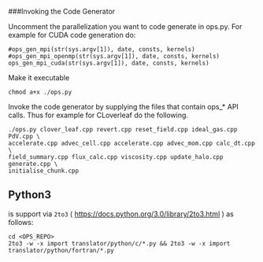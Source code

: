 ###Invoking the Code Generator

Uncomment the parallelization you want to code generate in ops.py. For example for CUDA code generation do:

```
#ops_gen_mpi(str(sys.argv[1]), date, consts, kernels)
#ops_gen_mpi_openmp(str(sys.argv[1]), date, consts, kernels)
ops_gen_mpi_cuda(str(sys.argv[1]), date, consts, kernels)
```

Make it executable

`chmod a+x ./ops.py`

Invoke the code generator by supplying the files that contain ops_* API calls. Thus for example for CLoverleaf do the following.

```
./ops.py clover_leaf.cpp revert.cpp reset_field.cpp ideal_gas.cpp PdV.cpp \
accelerate.cpp advec_cell.cpp accelerate.cpp advec_mom.cpp calc_dt.cpp \
field_summary.cpp flux_calc.cpp viscosity.cpp update_halo.cpp generate.cpp \
initialise_chunk.cpp
```

## Python3 
is support via `2to3` ( https://docs.python.org/3.0/library/2to3.html ) as follows:
```
cd <OPS_REPO>
2to3 -w -x import translator/python/c/*.py && 2to3 -w -x import translator/python/fortran/*.py
```